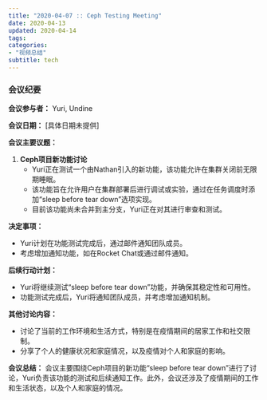 ```yaml
---
title: "2020-04-07 :: Ceph Testing Meeting"
date: 2020-04-13
updated: 2020-04-14
tags:
categories:
- "视频总结"
subtitle: tech
---
```



### 会议纪要

**会议参与者：** Yuri, Undine

**会议日期：** [具体日期未提供]

**会议主要议题：**
1. **Ceph项目新功能讨论**
   - Yuri正在测试一个由Nathan引入的新功能，该功能允许在集群关闭前无限期睡眠。
   - 该功能旨在允许用户在集群部署后进行调试或实验，通过在任务调度时添加“sleep before tear down”选项实现。
   - 目前该功能尚未合并到主分支，Yuri正在对其进行审查和测试。

**决定事项：**
- Yuri计划在功能测试完成后，通过邮件通知团队成员。
- 考虑增加通知功能，如在Rocket Chat或通过邮件通知。

**后续行动计划：**
- Yuri将继续测试“sleep before tear down”功能，并确保其稳定性和可用性。
- 功能测试完成后，Yuri将通知团队成员，并考虑增加通知机制。

**其他讨论内容：**
- 讨论了当前的工作环境和生活方式，特别是在疫情期间的居家工作和社交限制。
- 分享了个人的健康状况和家庭情况，以及疫情对个人和家庭的影响。

**会议总结：**
会议主要围绕Ceph项目的新功能“sleep before tear down”进行了讨论，Yuri负责该功能的测试和后续通知工作。此外，会议还涉及了疫情期间的工作和生活状态，以及个人和家庭的情况。